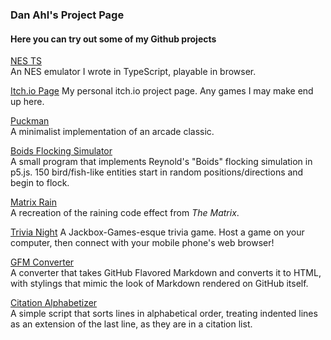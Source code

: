 ### Dan Ahl's Project Page
#### Here you can try out some of my Github projects
[NES TS](https://stickzman.github.io/nes_ts/)  
An NES emulator I wrote in TypeScript, playable in browser.

[Itch.io Page](https://stickzman.itch.io/)
My personal itch.io project page. Any games I may make end up here.

[Puckman](https://stickzman.github.io/Puckman/)  
A minimalist implementation of an arcade classic.

[Boids Flocking Simulator](https://stickzman.github.io/boids/index.html)  
A small program that implements Reynold's "Boids" flocking simulation in p5.js. 150 bird/fish-like entities start in random positions/directions and begin to flock.

[Matrix Rain](https://stickzman.github.io/matrixRain.html)  
A recreation of the raining code effect from _The Matrix_.

[Trivia Night](https://github.com/stickzman/TriviaNight)
A Jackbox-Games-esque trivia game. Host a game on your computer, then connect with your mobile phone's web browser!

[GFM Converter](https://stickzman.github.io/gfm/)  
A converter that takes GitHub Flavored Markdown and converts it to HTML, with stylings that mimic the look of Markdown rendered on GitHub itself.

[Citation Alphabetizer](https://stickzman.github.io/CitationAlphabetizer/)  
A simple script that sorts lines in alphabetical order, treating indented lines as an extension of the last line, as they are in a citation list.
